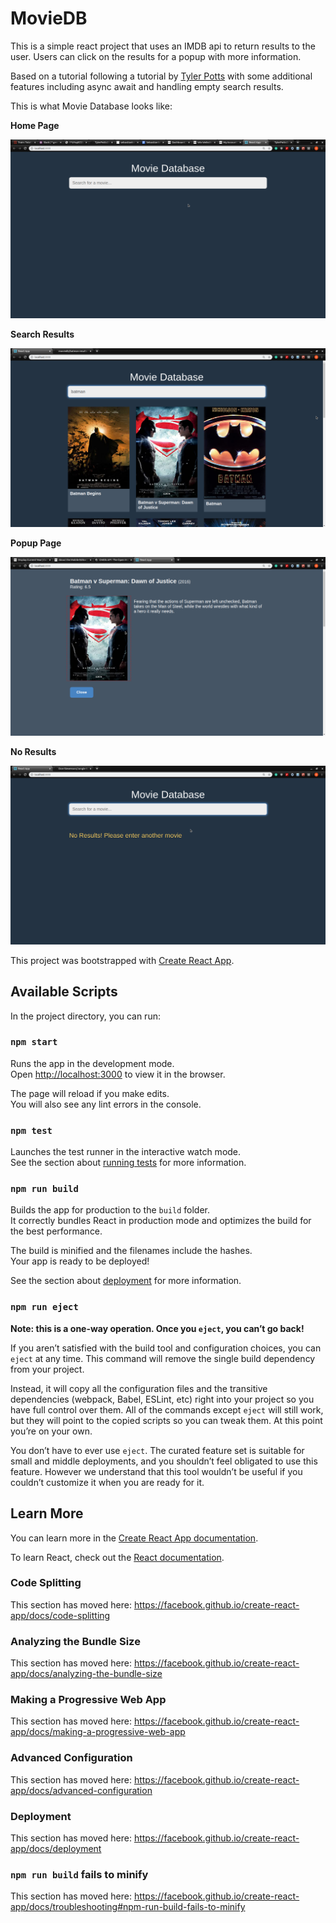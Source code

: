 # MovieDB

This is a simple react project that uses an IMDB api to return results to the user. Users can click on the results for a popup with more information.

Based on a tutorial following a tutorial by [Tyler Potts](https://github.com/TylerPottsDev/) with some additional features including async await and handling empty search results.

This is what Movie Database looks like:

<b>Home Page</b>

!["Home Page"](https://github.com/Don-Stevenson/moviedb/blob/c83b18bc712c2c197ccefaf59c7c6aeda33cc571/docs/homepage%20movieDB.png)

<b>Search Results</b>

!["Search Results"](https://github.com/Don-Stevenson/moviedb/blob/master/docs/batman%20movieDB.png)

<b>Popup Page</b>

!["Popup page for a particular movie"](https://github.com/Don-Stevenson/moviedb/blob/c83b18bc712c2c197ccefaf59c7c6aeda33cc571/docs/popup%20window%20MovieDB.png)

<b>No Results</b>

!["No Results"](https://github.com/Don-Stevenson/moviedb/blob/c83b18bc712c2c197ccefaf59c7c6aeda33cc571/docs/no%20results%20found%20Movie%20DB.png)

This project was bootstrapped with [Create React App](https://github.com/facebook/create-react-app).

## Available Scripts

In the project directory, you can run:

### `npm start`

Runs the app in the development mode.<br />
Open [http://localhost:3000](http://localhost:3000) to view it in the browser.

The page will reload if you make edits.<br />
You will also see any lint errors in the console.

### `npm test`

Launches the test runner in the interactive watch mode.<br />
See the section about [running tests](https://facebook.github.io/create-react-app/docs/running-tests) for more information.

### `npm run build`

Builds the app for production to the `build` folder.<br />
It correctly bundles React in production mode and optimizes the build for the best performance.

The build is minified and the filenames include the hashes.<br />
Your app is ready to be deployed!

See the section about [deployment](https://facebook.github.io/create-react-app/docs/deployment) for more information.

### `npm run eject`

**Note: this is a one-way operation. Once you `eject`, you can’t go back!**

If you aren’t satisfied with the build tool and configuration choices, you can `eject` at any time. This command will remove the single build dependency from your project.

Instead, it will copy all the configuration files and the transitive dependencies (webpack, Babel, ESLint, etc) right into your project so you have full control over them. All of the commands except `eject` will still work, but they will point to the copied scripts so you can tweak them. At this point you’re on your own.

You don’t have to ever use `eject`. The curated feature set is suitable for small and middle deployments, and you shouldn’t feel obligated to use this feature. However we understand that this tool wouldn’t be useful if you couldn’t customize it when you are ready for it.

## Learn More

You can learn more in the [Create React App documentation](https://facebook.github.io/create-react-app/docs/getting-started).

To learn React, check out the [React documentation](https://reactjs.org/).

### Code Splitting

This section has moved here: https://facebook.github.io/create-react-app/docs/code-splitting

### Analyzing the Bundle Size

This section has moved here: https://facebook.github.io/create-react-app/docs/analyzing-the-bundle-size

### Making a Progressive Web App

This section has moved here: https://facebook.github.io/create-react-app/docs/making-a-progressive-web-app

### Advanced Configuration

This section has moved here: https://facebook.github.io/create-react-app/docs/advanced-configuration

### Deployment

This section has moved here: https://facebook.github.io/create-react-app/docs/deployment

### `npm run build` fails to minify

This section has moved here: https://facebook.github.io/create-react-app/docs/troubleshooting#npm-run-build-fails-to-minify
